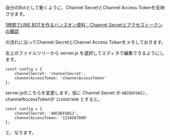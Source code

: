 自分のBotとして動くように、Channel SecretとChannel Access Tokenを反映させます。

[1時間でLINE BOTを作るハンズオン資料：Channel Secretとアクセストークンの確認](https://qiita.com/n0bisuke/items/ceaa09ef8898bee8369d#channel-secret%E3%81%A8%E3%82%A2%E3%82%AF%E3%82%BB%E3%82%B9%E3%83%88%E3%83%BC%E3%82%AF%E3%83%B3%E3%81%AE%E7%A2%BA%E8%AA%8D)

の流れに沿ってChannel SecretとChannel Access Tokenをメモしておきます。

左上のファイルツリーから server.js を選択してエディタで編集できるようにします。

```
const config = {
    channelSecret: 'channelSecret',
    channelAccessToken: 'channelAccessToken'
};
```

server.jsのこちらを変更します。仮に Channel Secret が ```ABCDEFGHIJ``` 、channelAccessTokenが ```1234567890``` とすると。

```
const config = {
    channelSecret: 'ABCDEFGHIJ',
    channelAccessToken: '1234567890'
};
```

と、なります。